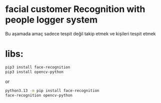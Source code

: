 # facial customer Recognition with people logger system

Bu aşamada amaç sadece tespit değil takip etmek ve kişileri tespit etmek

# libs:
```bash 
pip3 install face-recognition 
pip3 install opencv-python
```
or 

```bash
python3.13 -m pip install face-recognition 
face-recognition opencv-python
```